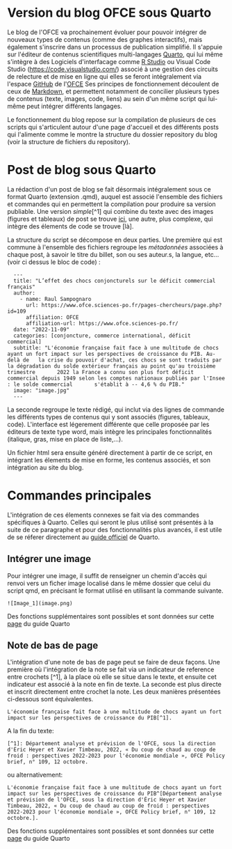
# Version du blog OFCE sous Quarto

Le blog de l'OFCE va prochainement évoluer pour pouvoir intégrer de nouveaux types de contenus (comme des graphes interactifs), mais également s'inscrire dans un processus de publication simplifié.
Il s'appuie sur l'éditeur de contenus scientifiques multi-langages [Quarto](https://quarto.org/), qui lui même s'intègre à des Logiciels d'interfacage comme [R Studio](https://posit.co/download/rstudio-desktop/) ou Visual Code Studio (https://code.visualstudio.com/) associé à une gestion des circuits de relecture et de mise en ligne qui elles se feront intégralement via  l'espace [GitHub](https://github.com/OFCE) de l'[OFCE](https://www.ofce.sciences-po.fr/)
Ses principes de fonctionnement découlent de ceux de [Markdown](https://www.markdownguide.org/), et permettent notamment de concilier plusieurs types de contenus (texte, images, code, liens) au sein d'un même script qui lui-même peut intégrer  différents langages.

Le fonctionnement du blog repose sur la compilation de plusieurs de ces scripts qui s'articulent autour d'une page d'accueil et des différents posts qui l'alimente comme le montre la structure du dossier repository du blog (voir la structure de fichiers du repository). 

# Post de blog sous Quarto 
La rédaction d'un post de blog se fait désormais intégralement sous ce format Quarto (extension .qmd), auquel est associé l'ensemble des fichiers et commandes qui en permettent la compilation pour produire sa version publiable.
Une version *simple*[^1] qui combine du texte avec des images (figures et tableaux) de post se trouve [ici](), une autre, plus complexe, qui intègre des élements de code se trouve [là]. 

La structure du script se décompose en deux parties. 
Une première qui est commune à l'ensemble des fichiers regroupe les *métadonnées* associées à chaque post, à savoir le titre du billet, son ou ses auteur.s, la langue, etc... (voir ci dessus le bloc de code) : 
  
```
  ---
  title: "L’effet des chocs conjoncturels sur le déficit commercial français"
  author:
    - name: Raul Sampognaro
      url: https://www.ofce.sciences-po.fr/pages-chercheurs/page.php?id=109
      affiliation: OFCE 
      affiliation-url: https://www.ofce.sciences-po.fr/
  date: "2022-11-09"
  categories: [conjoncture, commerce international, déficit commercial]
  subtitle: "L'économie française fait face à une multitude de chocs ayant un fort impact sur les perspectives de croissance du PIB. Au-delà de   la crise du pouvoir d'achat, ces chocs se sont traduits par la dégradation du solde extérieur français au point qu'au troisième trimestre       2022 la France a connu son plus fort déficit commercial depuis 1949 selon les comptes nationaux publiés par l'Insee : le solde commercial       s'établit à -- 4,6 % du PIB."
  image: "image.jpg"
  ---
``` 

La seconde regroupe le texte rédigé, qui inclut via des lignes de commande les différents types de contenus qui y sont associés (figures, tableaux, code). 
L'interface est légerement différente que celle proposée par les éditeurs de texte type word, mais intègre les principales fonctionnalités (italique, gras, mise en place de liste,...). 

Un fichier html sera ensuite généré directement à partir de ce script, en intégrant les élements de mise en forme, les contenus associés, et son intégration au site du blog. 

# Commandes principales

L'intégration de ces élements connexes se fait via des commandes spécifiques à Quarto. Celles qui seront le plus utilisé sont présentés à la suite de ce paragraphe et pour des fonctionnalités plus avancés, il est utile de se réferer directement au [guide officiel](https://quarto.org/docs/guide/) de Quarto.



## Intégrer une image
Pour intégrer une image, il suffit de renseigner un chemin d'accès qui renvoi vers un ficher image localisé dans le même dossier que celui du script qmd, en précisant le format utilisé en utilisant la commande suivante. 
```
![Image_1](image.png)
```

Des fonctions supplémentaires sont possibles et sont données sur cette [page](https://quarto.org/docs/authoring/figures.html) du guide Quarto


## Note de bas de page
L'intégration d'une note de bas de page peut se faire de deux façons. Une première où l'intégration de la note se fait via un indicateur de reference entre crochets [^1], à la place où elle se situe dans le texte, et ensuite cet indicateur est associé à la note en fin de texte. 
La seconde est plus directe et inscrit directement entre crochet la note. 
Les deux manières présentées ci-dessous sont équivalentes. 
```
L'économie française fait face à une multitude de chocs ayant un fort impact sur les perspectives de croissance du PIB[^1].
```

A la fin du texte:
```
[^1]: Département analyse et prévision de l'OFCE, sous la direction d'Éric Heyer et Xavier Timbeau, 2022, « Du coup de chaud au coup de froid : perspectives 2022-2023 pour l'économie mondiale », OFCE Policy brief, n° 109, 12 octobre.
```

ou alternativement:
```
L'économie française fait face à une multitude de chocs ayant un fort impact sur les perspectives de croissance du PIB^[Département analyse et prévision de l'OFCE, sous la direction d'Éric Heyer et Xavier Timbeau, 2022, « Du coup de chaud au coup de froid : perspectives 2022-2023 pour l'économie mondiale », OFCE Policy brief, n° 109, 12 octobre.].

```

Des fonctions supplémentaires sont possibles et sont données sur cette [page](https://quarto.org/docs/authoring/figures.html) du guide Quarto

